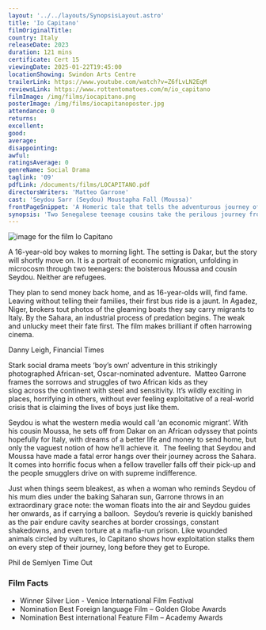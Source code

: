 ```yaml
---
layout: '../../layouts/SynopsisLayout.astro'
title: 'Io Capitano'
filmOriginalTitle:
country: Italy
releaseDate: 2023
duration: 121 mins
certificate: Cert 15
viewingDate: 2025-01-22T19:45:00
locationShowing: Swindon Arts Centre
trailerLink: https://www.youtube.com/watch?v=Z6fLvLN2EqM
reviewsLink: https://www.rottentomatoes.com/m/io_capitano
filmImage: /img/films/iocapitano.png
posterImage: /img/films/iocapitanoposter.jpg
attendance: 0
returns:
excellent:
good:
average:
disappointing:
awful:
ratingsAverage: 0
genreName: Social Drama
taglink: '09'
pdfLink: /documents/films/LOCAPITANO.pdf
directorsWriters: 'Matteo Garrone'
cast: 'Seydou Sarr (Seydou) Moustapha Fall (Moussa)'
frontPageSnippet: 'A Homeric tale that tells the adventurous journey of two young boys, Seydou and Moussa, who leave Dakar to reach Europe and fall victim to corruption and cruelty.'
synopsis: 'Two Senegalese teenage cousins take the perilous journey from Dakar in an attempt to find a better life in Italy.  They encounter people-smugglers, bandits, corrupt police, imprisonment and torture, they witness death among fellow would-be migrants, are separated but find each other.  The final leg of their gruelling journey finds Seydou having to be the helmsman (Capitano) of a ruinous ex-fishing boat crammed with people, trying to reach Europe.'
---
```


![image for the film Io Capitano](/img/films/iocapitano.png)

A 16-year-old boy wakes to morning light. The setting is Dakar, but the story will shortly move on. It is a portrait of economic migration, unfolding in microcosm through two teenagers: the boisterous Moussa and cousin Seydou. Neither are refugees.

They plan to send money back home, and as 16-year-olds will, find fame. Leaving without telling their families, their first bus ride is a jaunt. In Agadez, Niger, brokers tout photos of the gleaming boats they say carry migrants to Italy. By the Sahara, an industrial process of predation begins. The weak and unlucky meet their fate first. The film makes brilliant if often harrowing cinema.

<div class="review__author review__author--review1"> 
Danny Leigh, Financial Times 
</div>

Stark social drama meets ‘boy’s own’ adventure in this strikingly photographed African-set, Oscar-nominated adventure.  Matteo Garrone frames the sorrows and struggles of two African kids as they slog across the continent with steel and sensitivity. It’s wildly exciting in places, horrifying in others, without ever feeling exploitative of a real-world crisis that is claiming the lives of boys just like them.

Seydou is what the western media would call ‘an economic migrant’. With his cousin Moussa, he sets off from Dakar on an African odyssey that points hopefully for Italy, with dreams of a better life and money to send home, but only the vaguest notion of how he’ll achieve it.  The feeling that Seydou and Moussa have made a fatal error hangs over their journey across the Sahara. It comes into horrific focus when a fellow traveller falls off their pick-up and the people smugglers drive on with supreme indifference.

Just when things seem bleakest, as when a woman who reminds Seydou of his mum dies under the baking Saharan sun, Garrone throws in an extraordinary grace note: the woman floats into the air and Seydou guides her onwards, as if carrying a balloon.  Seydou’s reverie is quickly banished as the pair endure cavity searches at border crossings, constant shakedowns, and even torture at a mafia-run prison. Like wounded animals circled by vultures, Io Capitano shows how exploitation stalks them on every step of their journey, long before they get to Europe.

<div class="review__author"> 
Phil de Semlyen Time Out
</div>

### Film Facts

-   Winner Silver Lion - Venice International Film Festival
-   Nomination Best Foreign language Film – Golden Globe Awards
-   Nomination Best international Feature Film – Academy Awards
